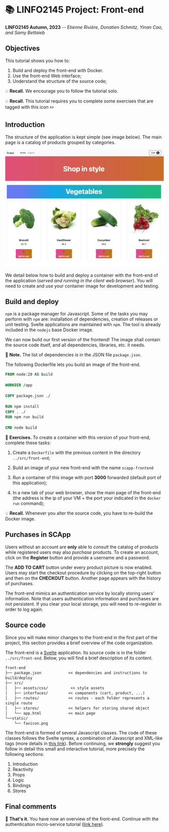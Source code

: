 # :books: LINFO2145 Project: Front-end

**LINFO2145 Autumn, 2023** -- *Etienne Rivière, Donatien Schmitz, Yinan Cao, and Samy Bettaieb*


## Objectives

This tutorial shows you how to:

1. Build and deploy the front-end with Docker.
1. Use the front-end Web interface;
1. Understand the structure of the source code;

:bulb: **Recall.**
We encourage you to follow the tutorial solo.

:bulb: **Recall.**
This tutorial requires you to complete some exercises that are tagged with this icon :pencil2:

## Introduction

The structure of the application is kept simple (see image below).
The main page is a catalog of products grouped by categories.

![image](images/scapp-w.png)

We detail below how to build and deploy a container with the front-end of the application (*served and running in the client web browser*).
You will need to create and use your container image for development and testing.

## Build and deploy

`npm` is a package manager for Javascript.
Some of the tasks you may perform with `npm` are: installation of dependencies, creation of releases or unit testing.
Svelte applications are maintained with `npm`.
The tool is already included in the `nodejs` base Docker image.

We can now build our first version of the frontend!
The image shall contain the source code itself, and all dependencies, libraries, etc. it needs.

:pencil: **Note.**
The list of dependencies is in the JSON file `package.json`.

The following Dockerfile lets you build an image of the front-end.

``` dockerfile
FROM node:20 AS build

WORKDIR /app

COPY package.json ./

RUN npm install
COPY . ./
RUN npm run build

CMD node build
```

:pencil: **Exercises.**
To create a container with this version of your front-end, complete these tasks:

1. Create a `Dockerfile` with the previous content in the directory `../src/front-end`;
2. Build an image of your new front-end with the name `scapp-frontend` 
3. Run a container of this image with port __3000__ forwarded (default port of this application);

4. In a new tab of your web browser, show the main page of the front-end (the address is the ip of your VM + the port your indicated in the `docker run` command);

:bulb: **Recall.**
Whenever you alter the source code, you have to re-build the Docker image.


## Purchases in SCApp

Users without an account are **only** able to *consult* the catalog of products while registered users may also *purchase* products.
To create an account, click on the **Register** button and provide a username and a password.

The **ADD TO CART** button under every product picture is now enabled.
Users may start the checkout procedure by clicking on the top-right button and then on the **CHECKOUT** button.
Another page appears with the history of purchases.

The front-end mimics an authentication service by locally storing users' information.
Note that users authentication information and purchases are not persistent.
If you clear your local storage, you will need to re-register in order to log again.

## Source code

Since you will make minor changes to the front-end in the first part of the project, this section provides a brief overview of the code organization.

The front-end is a [Svelte](https://svelte.dev/) application.
Its source code is in the folder `../src/front-end`.
Below, you will find a brief description of its content.

``` text
front-end
├── package.json            << dependencies and instructions to build/deploy
├── src/
│   ├── assets/css/          << style assets 
│   ├── interfaces/         << components (cart, product, ...)
│   ├── routes/             << routes - each folder represents a single route
│   ├── stores/             << helpers for storing shared object
│   └── app.html            << main page
└──static/
    └── favicon.png
```

The front-end is formed of several Javascript classes.
The code of these classes follows the Svelte syntax, a combination of Javascript and XML-like tags (more details in [this link](https://learn.svelte.dev/tutorial/welcome-to-svelte)).
Before continuing, we **strongly** suggest you follow in detail this small and interactive tutorial, more precisely the following sections:
1. Introduction
2. Reactivity
3. Props
4. Logic
5. Bindings
6. Stores

## Final comments

:checkered_flag: **That's it.**
You have now an overview of the front-end.
Continue with the authentication micro-service tutorial ([link here](02_ProjectSetup_AuthenticationService.md)).
